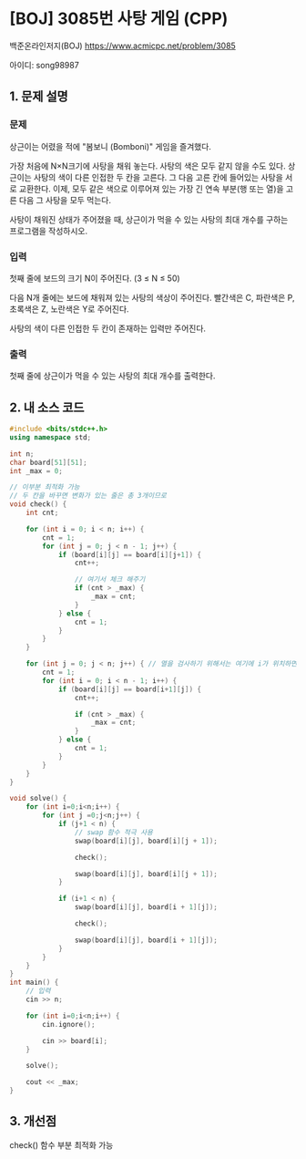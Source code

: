 # [BOJ] 3085번 사탕 게임 (CPP)


백준온라인저지(BOJ) https://www.acmicpc.net/problem/3085


아이디: song98987


## 1. 문제 설명

### 문제
상근이는 어렸을 적에 "봄보니 (Bomboni)" 게임을 즐겨했다.

가장 처음에 N×N크기에 사탕을 채워 놓는다. 사탕의 색은 모두 같지 않을 수도 있다. 상근이는 사탕의 색이 다른 인접한 두 칸을 고른다. 그 다음 고른 칸에 들어있는 사탕을 서로 교환한다. 이제, 모두 같은 색으로 이루어져 있는 가장 긴 연속 부분(행 또는 열)을 고른 다음 그 사탕을 모두 먹는다.

사탕이 채워진 상태가 주어졌을 때, 상근이가 먹을 수 있는 사탕의 최대 개수를 구하는 프로그램을 작성하시오.

### 입력
첫째 줄에 보드의 크기 N이 주어진다. (3 ≤ N ≤ 50)

다음 N개 줄에는 보드에 채워져 있는 사탕의 색상이 주어진다. 빨간색은 C, 파란색은 P, 초록색은 Z, 노란색은 Y로 주어진다.

사탕의 색이 다른 인접한 두 칸이 존재하는 입력만 주어진다.

### 출력
첫째 줄에 상근이가 먹을 수 있는 사탕의 최대 개수를 출력한다.

## 2. 내 소스 코드

```c++
#include <bits/stdc++.h>
using namespace std;

int n;
char board[51][51];
int _max = 0;

// 이부분 최적화 가능
// 두 칸을 바꾸면 변화가 있는 줄은 총 3개이므로
void check() {
    int cnt;

    for (int i = 0; i < n; i++) {
        cnt = 1;
        for (int j = 0; j < n - 1; j++) {
            if (board[i][j] == board[i][j+1]) {
                cnt++;

                // 여기서 체크 해주기
                if (cnt > _max) {
                    _max = cnt;
                }
            } else {
                cnt = 1;
            }
        }
    }

    for (int j = 0; j < n; j++) { // 열을 검사하기 위해서는 여기에 i가 위치하면 안됨
        cnt = 1;
        for (int i = 0; i < n - 1; i++) {
            if (board[i][j] == board[i+1][j]) {
                cnt++;

                if (cnt > _max) {
                    _max = cnt;
                }
            } else {
                cnt = 1;
            }
        }
    }
}

void solve() {
    for (int i=0;i<n;i++) {
        for (int j =0;j<n;j++) {
            if (j+1 < n) {
                // swap 함수 적극 사용
                swap(board[i][j], board[i][j + 1]);

                check();

                swap(board[i][j], board[i][j + 1]);
            }

            if (i+1 < n) {
                swap(board[i][j], board[i + 1][j]);

                check();

                swap(board[i][j], board[i + 1][j]);
            }
        }
    }
}
int main() {
    // 입력
    cin >> n;

    for (int i=0;i<n;i++) {
        cin.ignore();

        cin >> board[i];
    }

    solve();

    cout << _max;
}
```

## 3. 개선점

check() 함수 부분 최적화 가능